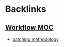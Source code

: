 
# Backlinks
## [Workflow MOC](<Workflow MOC.md>)
- [batching methodology](<batching methodology.md>)

